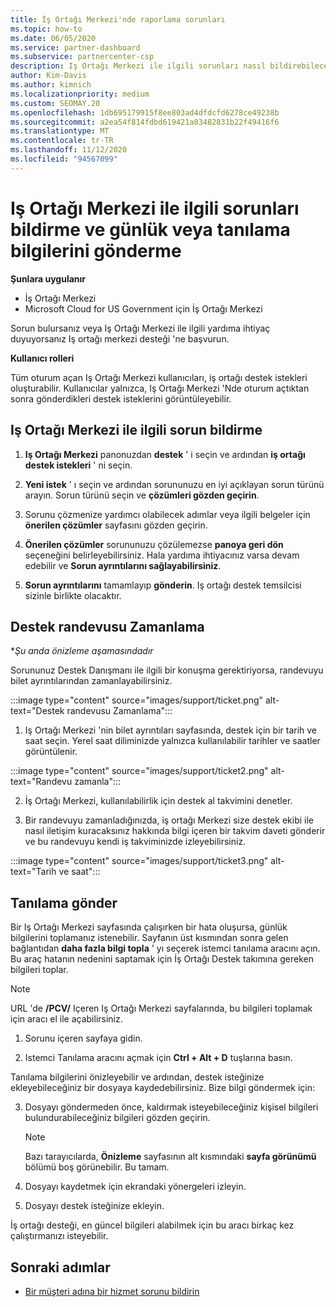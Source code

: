 ```yaml
---
title: İş Ortağı Merkezi'nde raporlama sorunları
ms.topic: how-to
ms.date: 06/05/2020
ms.service: partner-dashboard
ms.subservice: partnercenter-csp
description: Iş Ortağı Merkezi ile ilgili sorunları nasıl bildirebileceğinizi ve Iş ortağı destek ekibi için tanılama bilgilerini nasıl toplayacağınızı öğrenin.
author: Kim-Davis
ms.author: kimnich
ms.localizationpriority: medium
ms.custom: SEOMAY.20
ms.openlocfilehash: 1db695179915f8ee803ad4dfdcfd6278ce49238b
ms.sourcegitcommit: a2ea54f814fdbd619421a83482831b22f49416f6
ms.translationtype: MT
ms.contentlocale: tr-TR
ms.lasthandoff: 11/12/2020
ms.locfileid: "94567099"
---
```

# <a name="how-to-report-problems-with-partner-center-and-submit-any-log-or-diagnostics-information"></a>Iş Ortağı Merkezi ile ilgili sorunları bildirme ve günlük veya tanılama bilgilerini gönderme

**Şunlara uygulanır**

- İş Ortağı Merkezi
- Microsoft Cloud for US Government için İş Ortağı Merkezi

Sorun bulursanız veya Iş Ortağı Merkezi ile ilgili yardıma ihtiyaç duyuyorsanız Iş ortağı merkezi desteği 'ne başvurun.

**Kullanıcı rolleri**

Tüm oturum açan Iş Ortağı Merkezi kullanıcıları, iş ortağı destek istekleri oluşturabilir. Kullanıcılar yalnızca, Iş Ortağı Merkezi 'Nde oturum açtıktan sonra gönderdikleri destek isteklerini görüntüleyebilir.

## <a name="report-a-problem-with-the-partner-center"></a>Iş Ortağı Merkezi ile ilgili sorun bildirme

1. **Iş Ortağı Merkezi** panonuzdan **destek** ' i seçin ve ardından **iş ortağı destek istekleri** ' ni seçin.

2. **Yeni istek** ' ı seçin ve ardından sorununuzu en iyi açıklayan sorun türünü arayın. Sorun türünü seçin ve **çözümleri gözden geçirin**.

3. Sorunu çözmenize yardımcı olabilecek adımlar veya ilgili belgeler için **önerilen çözümler** sayfasını gözden geçirin.

4. **Önerilen çözümler** sorununuzu çözülemezse **panoya geri dön** seçeneğini belirleyebilirsiniz. Hala yardıma ihtiyacınız varsa devam edebilir ve **Sorun ayrıntılarını sağlayabilirsiniz**.

5. **Sorun ayrıntılarını** tamamlayıp **gönderin**. Iş ortağı destek temsilcisi sizinle birlikte olacaktır.

## <a name="schedule-a-support-appointment"></a>Destek randevusu Zamanlama 

**Şu anda önizleme aşamasındadır*

Sorununuz Destek Danışmanı ile ilgili bir konuşma gerektiriyorsa, randevuyu bilet ayrıntılarından zamanlayabilirsiniz.

:::image type="content" source="images/support/ticket.png" alt-text="Destek randevusu Zamanlama":::

1.  Iş Ortağı Merkezi 'nin bilet ayrıntıları sayfasında, destek için bir tarih ve saat seçin. Yerel saat diliminizde yalnızca kullanılabilir tarihler ve saatler görüntülenir.

:::image type="content" source="images/support/ticket2.png" alt-text="Randevu zamanla":::

2. İş Ortağı Merkezi, kullanılabilirlik için destek al takvimini denetler.

1. Bir randevuyu zamanladığınızda, iş ortağı Merkezi size destek ekibi ile nasıl iletişim kuracaksınız hakkında bilgi içeren bir takvim daveti gönderir ve bu randevuyu kendi iş takviminizde izleyebilirsiniz.

:::image type="content" source="images/support/ticket3.png" alt-text="Tarih ve saat":::

## <a name="send-diagnostics"></a>Tanılama gönder

Bir Iş Ortağı Merkezi sayfasında çalışırken bir hata oluşursa, günlük bilgilerini toplamanız istenebilir. Sayfanın üst kısmından sonra gelen bağlantıdan **daha fazla bilgi topla** ' yı seçerek istemci tanılama aracını açın. Bu araç hatanın nedenini saptamak için İş Ortağı Destek takımına gereken bilgileri toplar. 

>[!NOTE]
>URL 'de **/PCV/** Içeren Iş Ortağı Merkezi sayfalarında, bu bilgileri toplamak için aracı el ile açabilirsiniz.

1. Sorunu içeren sayfaya gidin.

2. Istemci Tanılama aracını açmak için **Ctrl + Alt + D** tuşlarına basın.

Tanılama bilgilerini önizleyebilir ve ardından, destek isteğinize ekleyebileceğiniz bir dosyaya kaydedebilirsiniz. Bize bilgi göndermek için:

3. Dosyayı göndermeden önce, kaldırmak isteyebileceğiniz kişisel bilgileri bulundurabileceğiniz bilgileri gözden geçirin.

    >[!NOTE]
    >Bazı tarayıcılarda, **Önizleme** sayfasının alt kısmındaki **sayfa görünümü** bölümü boş görünebilir. Bu tamam.

4. Dosyayı kaydetmek için ekrandaki yönergeleri izleyin.

5. Dosyayı destek isteğinize ekleyin.

İş ortağı desteği, en güncel bilgileri alabilmek için bu aracı birkaç kez çalıştırmanızı isteyebilir.

## <a name="next-steps"></a>Sonraki adımlar

- [Bir müşteri adına bir hizmet sorunu bildirin](report-problems-on-behalf-of-a-customer.md)